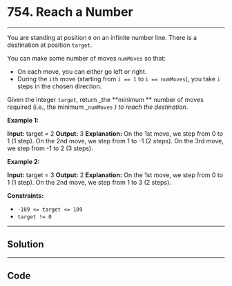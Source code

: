 # 754. Reach a Number

---

You are standing at position `0` on an infinite number line. There is a destination at position `target`.

You can make some number of moves `numMoves` so that:

  * On each move, you can either go left or right.
  * During the `ith` move (starting from `i == 1` to `i == numMoves`), you take `i` steps in the chosen direction.



Given the integer `target`, return _the **minimum ** number of moves required (i.e., the minimum _`numMoves` _) to reach the destination_.

 

**Example 1:**


**Input:** target = 2
**Output:** 3
**Explanation:**
On the 1st move, we step from 0 to 1 (1 step).
On the 2nd move, we step from 1 to -1 (2 steps).
On the 3rd move, we step from -1 to 2 (3 steps).


**Example 2:**


**Input:** target = 3
**Output:** 2
**Explanation:**
On the 1st move, we step from 0 to 1 (1 step).
On the 2nd move, we step from 1 to 3 (2 steps).


 

**Constraints:**

  * `-109 <= target <= 109`
  * `target != 0`

---

## Solution



---

## Code
```python


```